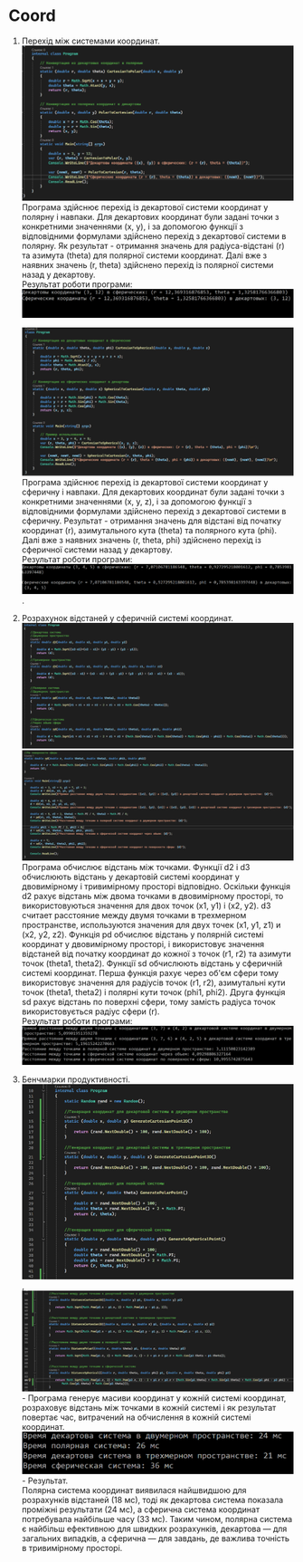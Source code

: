 # Coord
1. Перехід між системами координат.  
   ![Скрiншот 1](https://github.com/MKroppp/Coord/blob/main/Screenshots/1.png)
   Програма здійснює перехід із декартової системи координат у полярну і навпаки. Для декартових координат були задані точки з конкретними значеннями (x, y), і за допомогою функції з відповідними формулами здійснено перехід з декартової системи в полярну. Як результат - отримання значень для радіуса-відстані (r) та азимута (theta) для полярної системи координат. Далі вже з наявних значень (r, theta) здійснено перехід із полярної системи назад у декартову.  
   Результат роботи програми:  
    ![Скрiншот 2](https://github.com/MKroppp/Coord/blob/main/Screenshots/2.png)  
   
   ![Скрiншот 3](https://github.com/MKroppp/Coord/blob/main/Screenshots/3.png)
   Програма здійснює перехід із декартової системи координат у сферичну і навпаки. Для декартових координат були задані точки з конкретними значеннями (x, y, z), і за допомогою функції з відповідними формулами здійснено перехід з декартової системи в сферичну. Результат - отримання значень для відстані від початку координат (r), азимутального кута (theta) та полярного кута (phi). Далі вже з наявних значень (r, theta, phi) здійснено перехід із сферичної системи назад у декартову.  
   Результат роботи програми:  
   ![Скрiншот 4](https://github.com/MKroppp/Coord/blob/main/Screenshots/4.png).  
   
3. Розрахунок відстаней у сферичній системі координат.  
   ![Скрiншот 5](https://github.com/MKroppp/Coord/blob/main/Screenshots/5.png)  
   ![Скрiншот 6](https://github.com/MKroppp/Coord/blob/main/Screenshots/6.png)
   Програма обчислює відстань між точками. Функції d2 і d3 обчислюють відстань у декартовій системі координат у двовимірному і тривимірному просторі відповідно. Оскільки функція d2 рахує відстань між двома точками в двовимірному просторі, то використовуються значення для двох точок (x1, y1) і (x2, y2). d3 считает расстояние между двумя точками в трехмерном пространстве, используются значения для двух точек (x1, y1, z1) и (x2, y2, z2). Функція pd обчислює відстань у полярній системі координат у двовимірному просторі, і використовує значення відстаней від початку координат до кожної з точок (r1, r2) та азимути точок (theta1, theta2). Функції sd обчислюють відстань у сферичній системі координат. Перша функція рахує через об'єм сфери тому використовує значення для радіусів точок (r1, r2), азимутальні кути точок (theta1, theta2) і полярні кути точок (phi1, phi2). Друга функція sd рахує відстань по поверхні сфери, тому замість радіуса точок використовується радіус сфери (r).  
   Результат роботи програми:
   ![Скрiншот 7](https://github.com/MKroppp/Coord/blob/main/Screenshots/7.png)
   
5. Бенчмарки продуктивності.  
   ![Скрiншот 8](https://github.com/MKroppp/Coord/blob/main/Screenshots/8.png), ![Скрiншот 9](https://github.com/MKroppp/Coord/blob/main/Screenshots/9.png) - Програма генерує масиви координат у кожній системі координат, розраховує відстань між точками в кожній системі і як результат повертає час, витрачений на обчислення в кожній системі координат.  
   ![11](https://github.com/MKroppp/Coord/blob/main/Screenshots/11.png) - Результат.  
   Полярна система координат виявилася найшвидшою для розрахунків відстаней (18 мс), тоді як декартова система показала проміжні результати (24 мс), а сферична система координат потребувала найбільше часу (33 мс). Таким чином, полярна система є найбільш ефективною для швидких розрахунків, декартова — для загальних випадків, а сферична — для завдань, де важлива точність в тривимірному просторі.

